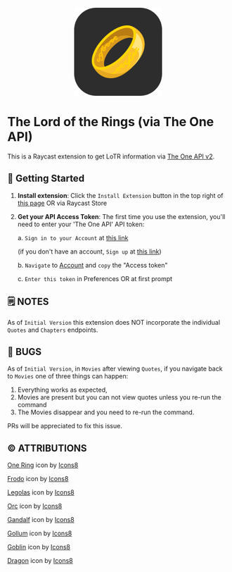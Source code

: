 <p align="center">
    <img src="./assets/the-one-ring.png" width="200" height="200" />
</p>

# The Lord of the Rings (via The One API)

This is a Raycast extension to get LoTR information via [The One API v2](https://the-one-api.dev/).

## 🚀 Getting Started

1. **Install extension**: Click the `Install Extension` button in the top right of [this page](https://www.raycast.com/xmok/lotr) OR via Raycast Store

2. **Get your API Access Token**: The first time you use the extension, you'll need to enter your 'The One API' API token:

    a. `Sign in to your Account` at [this link](https://the-one-api.dev/login)

    (if you don't have an account, `Sign up` at [this link](https://the-one-api.dev/sign-up))

    b. `Navigate` to [Account](https://the-one-api.dev/account) and `copy` the "Access token"
  
    c. `Enter this token` in Preferences OR at first prompt

## 🗒️ NOTES

As of `Initial Version` this extension does NOT incorporate the individual `Quotes` and `Chapters` endpoints.

## 🐛 BUGS

As of `Initial Version`, in `Movies` after viewing `Quotes`, if you navigate back to `Movies` one of three things can happen:

1. Everything works as expected,
2. Movies are present but you can not view quotes unless you re-run the command
3. The Movies disappear and you need to re-run the command.

PRs will be appreciated to fix this issue.

## ©️ ATTRIBUTIONS

<a target="_blank" href="https://icons8.com/icon/20169/one-ring">One Ring</a> icon by <a target="_blank" href="https://icons8.com">Icons8</a>

<a target="_blank" href="https://icons8.com/icon/u3HamMM5ezY8/frodo">Frodo</a> icon by <a target="_blank" href="https://icons8.com">Icons8</a>

<a target="_blank" href="https://icons8.com/icon/azMtENBzIG8G/legolas">Legolas</a> icon by <a target="_blank" href="https://icons8.com">Icons8</a>

<a target="_blank" href="https://icons8.com/icon/44654/orc">Orc</a> icon by <a target="_blank" href="https://icons8.com">Icons8</a>

<a target="_blank" href="https://icons8.com/icon/AeIJucZYFnTd/gandalf">Gandalf</a> icon by <a target="_blank" href="https://icons8.com">Icons8</a>

<a target="_blank" href="https://icons8.com/icon/9NRMYXn6qjz3/gollum">Gollum</a> icon by <a target="_blank" href="https://icons8.com">Icons8</a>

<a target="_blank" href="https://icons8.com/icon/3aDUFq4Lk6WK/goblin">Goblin</a> icon by <a target="_blank" href="https://icons8.com">Icons8</a>

<a target="_blank" href="https://icons8.com/icon/NkphTkua9tjT/dragon">Dragon</a> icon by <a target="_blank" href="https://icons8.com">Icons8</a>